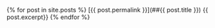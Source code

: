 {% for post in site.posts %}
[{{ post.permalink }}](##{{ post.title }})
{{ post.excerpt}}
{% endfor %}
